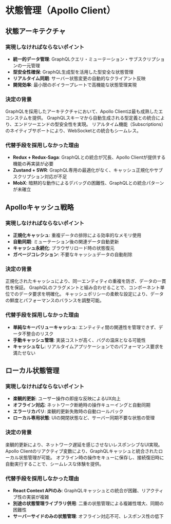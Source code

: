 # 状態管理（Apollo Client）

## 状態アーキテクチャ

### 実現しなければならないポイント
- **統一的データ管理**: GraphQLクエリ・ミューテーション・サブスクリプションの一元管理
- **型安全性確保**: GraphQL生成型を活用した型安全な状態管理
- **リアルタイム同期**: サーバー状態変更の自動的なクライアント反映
- **開発効率**: 最小限のボイラープレートで高機能な状態管理実現

### 決定の背景
GraphQLを採用したアーキテクチャにおいて、Apollo Clientは最も成熟したエコシステムを提供。
GraphQLスキーマから自動生成される型定義との統合により、エンドツーエンドの型安全性を実現。
リアルタイム機能（Subscriptions）のネイティブサポートにより、WebSocketとの統合もシームレス。

### 代替手段を採用しなかった理由
- **Redux + Redux-Saga**: GraphQLとの統合が冗長、Apollo Clientが提供する機能の再実装が必要
- **Zustand + SWR**: GraphQL専用の最適化がなく、キャッシュ正規化やサブスクリプション対応が不足
- **MobX**: 暗黙的な動作によるデバッグの困難性、GraphQLとの統合パターンが未確立

## Apolloキャッシュ戦略

### 実現しなければならないポイント
- **正規化キャッシュ**: 重複データの排除による効率的なメモリ使用
- **自動同期**: ミューテーション後の関連データ自動更新
- **キャッシュ永続化**: ブラウザリロード時の状態復元
- **ガベージコレクション**: 不要なキャッシュデータの自動削除

### 決定の背景
正規化されたキャッシュにより、同一エンティティの重複を防ぎ、データの一貫性を保証。
GraphQLのフラグメントと組み合わせることで、コンポーネント単位でのデータ要求を明確化。
キャッシュポリシーの柔軟な設定により、データの鮮度とパフォーマンスのバランスを調整可能。

### 代替手段を採用しなかった理由
- **単純なキーバリューキャッシュ**: エンティティ間の関連性を管理できず、データ不整合のリスク
- **手動キャッシュ管理**: 実装コストが高く、バグの温床となる可能性
- **キャッシュなし**: リアルタイムアプリケーションでのパフォーマンス要求を満たせない

## ローカル状態管理

### 実現しなければならないポイント
- **楽観的更新**: ユーザー操作の即座な反映によるUX向上
- **オフライン対応**: ネットワーク断絶時の操作キューイングと自動同期
- **エラーリカバリ**: 楽観的更新失敗時の自動ロールバック
- **ローカル専用状態**: UIの開閉状態など、サーバー同期不要な状態の管理

### 決定の背景
楽観的更新により、ネットワーク遅延を感じさせないレスポンシブなUI実現。
Apollo Clientのリアクティブ変数により、GraphQLキャッシュと統合されたローカル状態管理が可能。
オフライン時の操作をキューに保存し、接続復旧時に自動実行することで、シームレスな体験を提供。

### 代替手段を採用しなかった理由
- **React Context APIのみ**: GraphQLキャッシュとの統合が困難、リアクティブ性の実装が複雑
- **別途の状態管理ライブラリ併用**: 二重の状態管理による複雑性増大、同期の困難性
- **サーバーサイドのみの状態管理**: オフライン対応不可、レスポンス性の低下